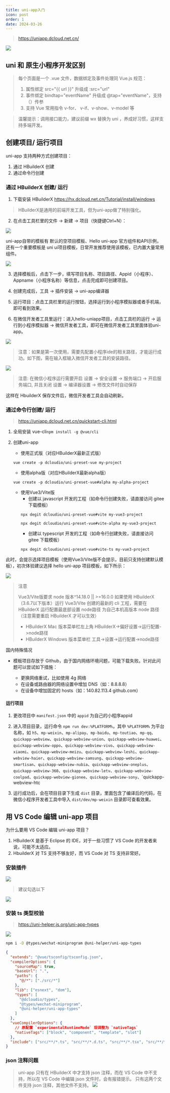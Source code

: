 ```yaml
---
title: uni-app入门
icon: post
order: 1
date: 2024-03-26
---
```

> https://uniapp.dcloud.net.cn/

![](https://qiniu.waite.wang/202403262157283.png)

## uni 和 原生小程序开发区别

> 每个页面是一个 .vue 文件，数据绑定及事件处理同 Vue.js 规范：
> 1. 属性绑定 src="{{ url }}" 升级成 :src="url"
> 2. 事件绑定 bindtap="eventName" 升级成 @tap="eventName"，支持（）传参
> 3. 支持 Vue 常用指令 v-for、 v-if、v-show、v-model 等

> 温馨提示：调用接口能力，建议前缀 wx 替换为 uni ，养成好习惯，这样支持多端开发。

## 创建项目/ 运行项目

uni-app 支持两种方式创建项目：
1. 通过 HBuilderX 创建
2. 通过命令行创建

### 通过 HBuilderX 创建/ 运行

1. 下载安装 HBuilderX https://hx.dcloud.net.cn/Tutorial/install/windows
> HBuilderX是通用的前端开发工具，但为uni-app做了特别强化。

2. 在点击工具栏里的文件 -> 新建 -> 项目（快捷键Ctrl+N）：

![](https://qiniu.waite.wang/202403262144531.png)

uni-app自带的模板有 默认的空项目模板、Hello uni-app 官方组件和API示例，还有一个重要模板是 uni ui项目模板，日常开发推荐使用该模板，已内置大量常用组件。

![](https://qiniu.waite.wang/202403262145716.png)

3. 选择模板后，点击下一步，填写项目名称、项目路径、Appid（小程序）、Appname（小程序名称）等信息，点击完成即可创建项目。

4. 创建完成后，工具 -> 插件安装 -> uni-app编译器

5. 运行项目：点击工具栏里的运行按钮，选择运行到小程序模拟器或者手机端，即可看到效果。

6. 在微信开发者工具里运行：进入hello-uniapp项目，点击工具栏的运行 -> 运行到小程序模拟器 -> 微信开发者工具，即可在微信开发者工具里面体验uni-app。

![](https://qiniu.waite.wang/202403262148740.png)

> 注意：如果是第一次使用，需要先配置小程序ide的相关路径，才能运行成功。如下图，需在输入框输入微信开发者工具的安装路径。

![](https://qiniu.waite.wang/202403262148979.png)

> 注意: 在微信小程序运行需要开启 设置 -> 安全设置 -> 服务端口 -> 开启服务端口, 并且关闭 设置 -> 编译器设置 -> 修改文件时自动保存

这样在 HbuilderX 保存文件后，微信开发者工具会自动刷新。

### 通过命令行创建/ 运行

> https://uniapp.dcloud.net.cn/quickstart-cli.html

1. 全局安装 vue-cli`npm install -g @vue/cli`

2. 创建uni-app
    + 使用正式版（对应HBuilderX最新正式版）
    ```
    vue create -p dcloudio/uni-preset-vue my-project
    ```
    + 使用alpha版（对应HBuilderX最新alpha版）
    ```
    vue create -p dcloudio/uni-preset-vue#alpha my-alpha-project
    ```
    + 使用Vue3/Vite版
        + 创建以 javascript 开发的工程（如命令行创建失败，请直接访问 gitee 下载模板）
        ```
        npx degit dcloudio/uni-preset-vue#vite my-vue3-project

        npx degit dcloudio/uni-preset-vue#vite-alpha my-vue3-project
        ```
        + 创建以 typescript 开发的工程（如命令行创建失败，请直接访问 gitee 下载模板）
        ```
        npx degit dcloudio/uni-preset-vue#vite-ts my-vue3-project
        ```

此时，会提示选择项目模板（使用Vue3/Vite版不会提示，目前只支持创建默认模板），初次体验建议选择 hello uni-app 项目模板，如下所示：

![](https://qiniu.waite.wang/202403262211245.png)

> 注意
> 
> Vue3/Vite版要求 node 版本^14.18.0 || >=16.0.0
> 如果使用 HBuilderX（3.6.7以下版本）运行 Vue3/Vite 创建的最新的 cli 工程，需要在 HBuilderX 运行配置最底部设置 node路径 为自己本机高版本 node 路径（注意需要重启 HBuilderX 才可以生效）
> + HBuilderX Mac 版本菜单栏左上角 HBuilderX->偏好设置->运行配置->node路径
> + HBuilderX Windows 版本菜单栏 工具->设置->运行配置->node路径

国内特殊情况
+ 模板项目存放于 Github，由于国内网络环境问题，可能下载失败。针对此问题可以尝试如下措施：

    + 更换网络重试，比如使用 4g 网络
    + 在设备或路由器的网络设置中增加 DNS（如：8.8.8.8）
    + 在设备中增加固定的 hosts（如：140.82.113.4 github.com）

#### 运行项目

1. 更改项目中 `manifest.json` 中的 `appid` 为自己的小程序appid

2. 进入项目目录，运行命令 `npm run dev:%PLATFORM%`，其中 `%PLATFORM%` 为平台名称，如 `h5`、`mp-weixin`、`mp-alipay`、`mp-baidu`、`mp-toutiao`、`mp-qq`、`quickapp-webview`、`quickapp-webview-union`、`quickapp-webview-huawei`、`quickapp-webview-oppo`、`quickapp-webview-vivo`、`quickapp-webview-xiaomi`、`quickapp-webview-meizu`、`quickapp-webview-leshi`、`quickapp-webview-haier`、`quickapp-webview-samsung`、`quickapp-webview-smartisan`、`quickapp-webview-nubia`、`quickapp-webview-oneplus`、`quickapp-webview-360`、`quickapp-webview-letv`、`quickapp-webview-coolpad`、`quickapp-webview-gionee`、`quickapp-webview-sony`、`quickapp-webview-htc

3. 运行成功后，会在项目目录下生成 `dist` 目录，里面包含了编译后的代码，在微信小程序开发者工具中导入 `dist/dev/mp-weixin` 目录即可查看效果。

## 用 VS Code 编辑 uni-app 项目

为什么要用 VS Code 编辑 uni-app 项目？
1. HBuilderX 是基于 Eclipse 的 IDE，对于一些习惯了 VS Code 的开发者来说，可能不太适应。
2. HbuilderX 对 TS 支持不够友好，而 VS Code 对 TS 支持非常好。

### 安装插件

![](https://qiniu.waite.wang/202403262238212.png)

> 建议勾选以下

![](https://qiniu.waite.wang/202403262241594.png)

### 安装 ts 类型校验

> https://uni-helper.js.org/uni-app-types

![](https://qiniu.waite.wang/202403262253552.png)

```bash
npm i -D @types/wechat-miniprogram @uni-helper/uni-app-types
```

``` json
{
  "extends": "@vue/tsconfig/tsconfig.json",
  "compilerOptions": {
    "sourceMap": true,
    "baseUrl": ".",
    "paths": {
      "@/*": ["./src/*"]
    },
    "lib": ["esnext", "dom"],
    "types": [
      "@dcloudio/types",
      "@types/wechat-miniprogram",
      "@uni-helper/uni-app-types"
    ]
  },
  "vueCompilerOptions": {
    // 原配置 `experimentalRuntimeMode` 现调整为 `nativeTags`
    "nativeTags": ["block", "component", "template", "slot"]
  },
  "include": ["src/**/*.ts", "src/**/*.d.ts", "src/**/*.tsx", "src/**/*.vue"]
}

```

### json 注释问题

> uni-app 只有在 HBuilderX 中才支持 json 注释，而在 VS Code 中不支持，所以在 VS Code 中编辑 json 文件时，会有报错提示。
> 只有这两个文件支持 json 注释，其他文件不支持。
![](https://qiniu.waite.wang/202403262306083.png)